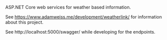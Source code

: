 ASP.NET Core web services for weather based information.

See https://www.adamweiss.me/development/weatherlink/ for information about this project.

See http://localhost:5000/swagger/ while developing for the endpoints.
